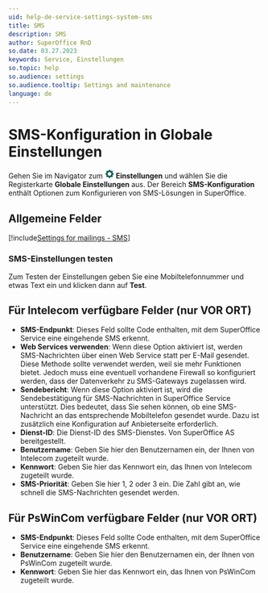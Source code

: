 ```yaml
---
uid: help-de-service-settings-system-sms
title: SMS
description: SMS
author: SuperOffice RnD
so.date: 03.27.2023
keywords: Service, Einstellungen
so.topic: help
so.audience: settings
so.audience.tooltip: Settings and maintenance
language: de
---
```


# SMS-Konfiguration in Globale Einstellungen

Gehen Sie im Navigator zum ![Symbol][img1] **Einstellungen** und wählen Sie die Registerkarte **Globale Einstellungen** aus. Der Bereich **SMS-Konfiguration** enthält Optionen zum Konfigurieren von SMS-Lösungen in SuperOffice.

## Allgemeine Felder

[!include[Settings for mailings - SMS](../../../../marketing/learn/includes/mailing-settings-sms.md)]

### SMS-Einstellungen testen

Zum Testen der Einstellungen geben Sie eine Mobiltelefonnummer und etwas Text ein und klicken dann auf **Test**.

## Für Intelecom verfügbare Felder (nur VOR ORT)

* **SMS-Endpunkt**: Dieses Feld sollte Code enthalten, mit dem SuperOffice Service eine eingehende SMS erkennt.
* **Web Services verwenden**: Wenn diese Option aktiviert ist, werden SMS-Nachrichten über einen Web Service statt per E-Mail gesendet. Diese Methode sollte verwendet werden, weil sie mehr Funktionen bietet. Jedoch muss eine eventuell vorhandene Firewall so konfiguriert werden, dass der Datenverkehr zu SMS-Gateways zugelassen wird.
* **Sendebericht**: Wenn diese Option aktiviert ist, wird die Sendebestätigung für SMS-Nachrichten in SuperOffice Service unterstützt. Dies bedeutet, dass Sie sehen können, ob eine SMS-Nachricht an das entsprechende Mobiltelefon gesendet wurde. Dazu ist zusätzlich eine Konfiguration auf Anbieterseite erforderlich.
* **Dienst-ID**: Die Dienst-ID des SMS-Dienstes. Von SuperOffice AS bereitgestellt.
* **Benutzername**: Geben Sie hier den Benutzernamen ein, der Ihnen von Intelecom zugeteilt wurde.
* **Kennwort**: Geben Sie hier das Kennwort ein, das Ihnen von Intelecom zugeteilt wurde.
* **SMS-Priorität**: Geben Sie hier 1, 2 oder 3 ein. Die Zahl gibt an, wie schnell die SMS-Nachrichten gesendet werden.

## Für PsWinCom verfügbare Felder (nur VOR ORT)

* **SMS-Endpunkt**: Dieses Feld sollte Code enthalten, mit dem SuperOffice Service eine eingehende SMS erkennt.
* **Benutzername**: Geben Sie hier den Benutzernamen ein, der Ihnen von PsWinCom zugeteilt wurde.
* **Kennwort**: Geben Sie hier das Kennwort ein, das Ihnen von PsWinCom zugeteilt wurde.

<!-- Referenced links -->

<!-- Referenced images -->
[img1]: ../../../../../../common/icons/nav-admin-preferences-active.png

